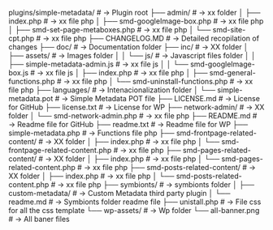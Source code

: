 plugins/simple-metadata/                                # → Plugin root
├── admin/                                              # → xx folder
│   ├── index.php                                       # → xx file php
│   ├── smd-googleImage-box.php                         # → xx file php
│   ├── smd-set-page-metaboxes.php                      # → xx file php
│   └── smd-site-cpt.php                                # → xx file php
├── CHANGELOG.MD                                        # → Detailed recopilation of changes
├── doc/                                                # → Documentation folder
├── inc/                                                # → XX folder
│   ├── assets/                                         # → Images folder
│   │    └── js/                                        # → Javascript files folder
│   │         ├── simple-metadata-admin.js              # → xx file js
│   │         └── smd-googleImage-box.js                # → xx file js
│   ├── index.php                                       # → xx file php
│   ├── smd-general-functions.php                       # → xx file php
│   └── smd-uninstall-functions.php                     # → xx file php
├── languages/                                          # → Intenacionalization folder
│   └── simple-metadata.pot                             # → Simple Metadata POT file
├── LICENSE.md                                          # → License for GitHub
├── license.txt                                         # → License for WP
├── network-admin/                                      # → XX folder
│   └── smd-network-admin.php                           # → xx file php
├── README.md                                           # → Readme file for GitHub
├── readme.txt                                          # → Readme file for WP
├── simple-metadata.php                                 # → Functions file php
├── smd-frontpage-related-content/                      # → XX folder
│   ├── index.php                                       # → xx file php
│   └── smd-frontpage-related-content.php               # → xx file php
├── smd-pages-related-content/                          # → XX folder
│   ├── index.php                                       # → xx file php
│   └── smd-pages-related-content.php                   # → xx file php
├── smd-posts-related-content/                          # → XX folder
│   ├── index.php                                       # → xx file php
│   └── smd-posts-related-content.php                   # → xx file php
├── symbionts/                                          # → symbionts folder
│   ├── custom-metadata/                                # → Custom Metadata third party plugin
│   └── readme.md                                       # → Symbionts folder readme file
├── unistall.php                                        # → File css for all the css template
└── wp-assets/                                          # → Wp folder
    └── all-banner.png                                  # → All baner files
